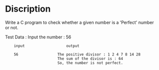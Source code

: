 # Discription 

Write a C program to check whether a given number is a &#39;Perfect&#39; number or not.

Test Data :
Input the number : 56

		input 					output

		56					The positive divisor : 1 2 4 7 8 14 28 
							The sum of the divisor is : 64 
							So, the number is not perfect.